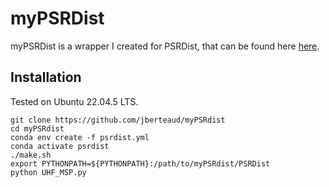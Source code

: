 # myPSRDist
myPSRDist is a wrapper I created for PSRDist, that can be found here [here](https://tedwards2412.github.io/PSRdist/).

## Installation
Tested on Ubuntu 22.04.5 LTS.

```
git clone https://github.com/jberteaud/myPSRdist
cd myPSRdist
conda env create -f psrdist.yml
conda activate psrdist
./make.sh
export PYTHONPATH=${PYTHONPATH}:/path/to/myPSRdist/PSRDist
python UHF_MSP.py
```
